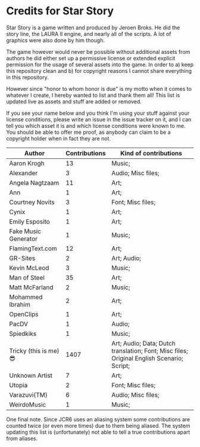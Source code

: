 # Credits for Star Story


Star Story is a game written and produced by Jeroen Broks. He did the story line, the LAURA II engine, and nearly all of the scripts. A lot of graphics were also done by him though.


The game however would never be possible without additional assets from authors he did either set up a permissive license or extended explicit permission for the usage of several assets into the game. In order to a) keep this repository clean and b) for copyright reasons I cannot share everything in this repository.

However since "honor to whom honor is due" is my motto when it comes to whatever I create, I hereby wanted to list and thank them all! This list is updated live as assets and stuff are added or removed. 

If you see your name below and you think I'm using your stuff against your license conditions, please write an issue in the issue tracker on it, and I can tell you which asset it is and which license conditions were known to me. You should be able to offer me proof, as anybody can claim to be a copyright holder when in fact they are not.


Author | Contributions | Kind of contributions
---|---|---
Aaron Krogh | 13 | Music; 
Alexander | 3 | Audio; Misc files; 
Angela Nagtzaam | 11 | Art; 
Ann | 1 | Art; 
Courtney Novits | 3 | Font; Misc files; 
Cynix | 1 | Art; 
Emily Esposito | 1 | Art; 
Fake Music Generator | 1 | Music; 
FlamingText.com | 12 | Art; 
GR-Sites | 2 | Art; Audio; 
Kevin McLeod | 3 | Music; 
Man of Steel | 35 | Art; 
Matt McFarland | 2 | Music; 
Mohammed Ibrahim | 2 | Art; 
OpenClips | 1 | Art; 
PacDV | 1 | Audio; 
Spiedkiks | 1 | Music; 
Tricky (this is me) :sunglasses: | 1407 | Art; Audio; Data; Dutch translation; Font; Misc files; Original English Scenario; Script; 
Unknown Artist | 7 | Art; 
Utopia | 2 | Font; Misc files; 
Varazuvi(TM) | 6 | Audio; Misc files; 
WeirdoMusic | 1 | Music; 
One final note. Since JCR6 uses an aliasing system some contributions are counted twice (or even more times) due to them being aliased. The system updating this list is (unfortunately) not able to tell a true contributions apart from aliases.
